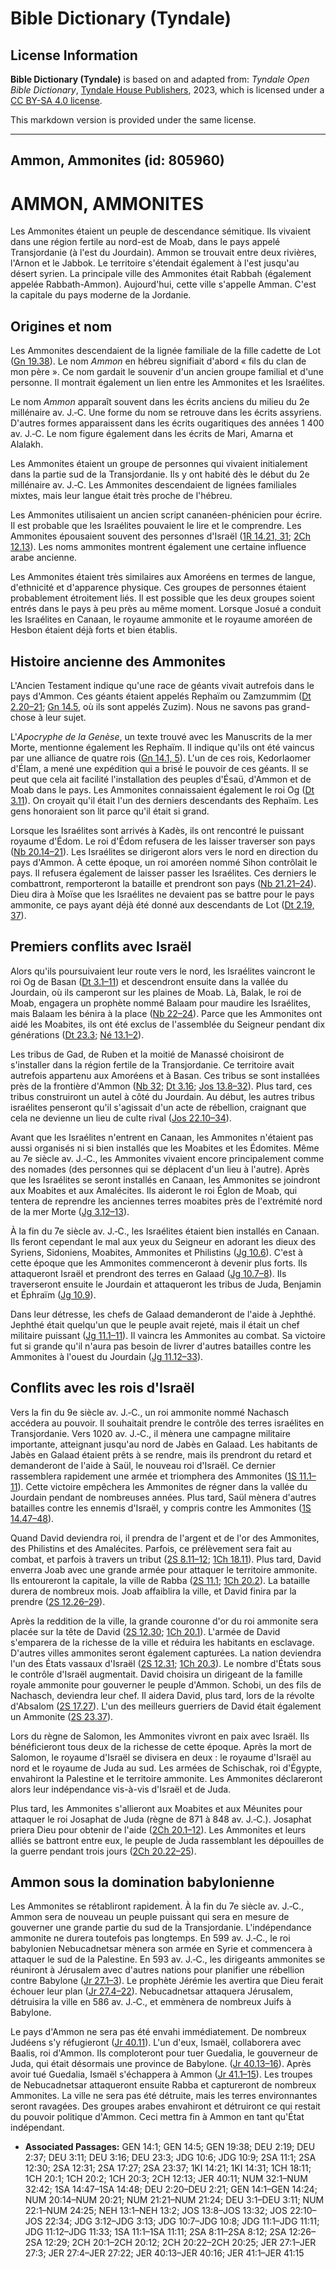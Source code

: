 # Bible Dictionary (Tyndale)

## License Information

**Bible Dictionary (Tyndale)** is based on and adapted from: _Tyndale Open Bible Dictionary_, [Tyndale House Publishers](https://tyndaleopenresources.com/), 2023, which is licensed under a [CC BY-SA 4.0 license](https://creativecommons.org/licenses/by-sa/4.0/legalcode.en).

This markdown version is provided under the same license.



--------------------------------

## Ammon, Ammonites (id: 805960)

AMMON, AMMONITES
================

Les Ammonites étaient un peuple de descendance sémitique. Ils vivaient dans une région fertile au nord\-est de Moab, dans le pays appelé Transjordanie (à l'est du Jourdain). Ammon se trouvait entre deux rivières, l'Arnon et le Jabbok. Le territoire s'étendait également à l'est jusqu'au désert syrien. La principale ville des Ammonites était Rabbah (également appelée Rabbath\-Ammon). Aujourd'hui, cette ville s'appelle Amman. C'est la capitale du pays moderne de la Jordanie.

Origines et nom
---------------

Les Ammonites descendaient de la lignée familiale de la fille cadette de Lot ([Gn 19\.38](https://ref.ly/Gen19:38)). Le nom *Ammon* en hébreu signifiait d'abord « fils du clan de mon père ». Ce nom gardait le souvenir d'un ancien groupe familial et d'une personne. Il montrait également un lien entre les Ammonites et les Israélites.

Le nom *Ammon* apparaît souvent dans les écrits anciens du milieu du 2e millénaire av. J.‑C. Une forme du nom se retrouve dans les écrits assyriens. D'autres formes apparaissent dans les écrits ougaritiques des années 1 400 av. J.‑C. Le nom figure également dans les écrits de Mari, Amarna et Alalakh.

Les Ammonites étaient un groupe de personnes qui vivaient initialement dans la partie sud de la Transjordanie. Ils y ont habité dès le début du 2e millénaire av. J.‑C. Les Ammonites descendaient de lignées familiales mixtes, mais leur langue était très proche de l'hébreu.

Les Ammonites utilisaient un ancien script cananéen\-phénicien pour écrire. Il est probable que les Israélites pouvaient le lire et le comprendre. Les Ammonites épousaient souvent des personnes d'Israël ([1R 14\.21, 31](https://ref.ly/1Kgs14:21); [2Ch 12\.13](https://ref.ly/2Chr12:13)). Les noms ammonites montrent également une certaine influence arabe ancienne.

Les Ammonites étaient très similaires aux Amoréens en termes de langue, d'ethnicité et d'apparence physique. Ces groupes de personnes étaient probablement étroitement liés. Il est possible que les deux groupes soient entrés dans le pays à peu près au même moment. Lorsque Josué a conduit les Israélites en Canaan, le royaume ammonite et le royaume amoréen de Hesbon étaient déjà forts et bien établis.

Histoire ancienne des Ammonites
-------------------------------

L'Ancien Testament indique qu'une race de géants vivait autrefois dans le pays d'Ammon. Ces géants étaient appelés Rephaïm ou Zamzummim ([Dt 2\.20–21](https://ref.ly/Deut2:20-Deut2:21); [Gn 14\.5](https://ref.ly/Gen14:5), où ils sont appelés Zuzim). Nous ne savons pas grand\-chose à leur sujet.

L'*Apocryphe de la Genèse*, un texte trouvé avec les Manuscrits de la mer Morte, mentionne également les Rephaïm. Il indique qu'ils ont été vaincus par une alliance de quatre rois ([Gn 14\.1, 5](https://ref.ly/Gen14:1)). L'un de ces rois, Kedorlaomer d'Élam, a mené une expédition qui a brisé le pouvoir de ces géants. Il se peut que cela ait facilité l'installation des peuples d'Ésaü, d'Ammon et de Moab dans le pays. Les Ammonites connaissaient également le roi Og ([Dt 3\.11](https://ref.ly/Deut3:11)). On croyait qu'il était l'un des derniers descendants des Rephaïm. Les gens honoraient son lit parce qu'il était si grand.

Lorsque les Israélites sont arrivés à Kadès, ils ont rencontré le puissant royaume d'Édom. Le roi d'Édom refusera de les laisser traverser son pays ([Nb 20\.14–21](https://ref.ly/Num20:14-Num20:21)). Les Israélites se dirigeront alors vers le nord en direction du pays d'Ammon. À cette époque, un roi amoréen nommé Sihon contrôlait le pays. Il refusera également de laisser passer les Israélites. Ces derniers le combattront, remporteront la bataille et prendront son pays ([Nb 21\.21–24](https://ref.ly/Num21:21-Num21:24)). Dieu dira à Moïse que les Israélites ne devaient pas se battre pour le pays ammonite, ce pays ayant déjà été donné aux descendants de Lot ([Dt 2\.19, 37](https://ref.ly/Deut2:19)).

Premiers conflits avec Israël
-----------------------------

Alors qu'ils poursuivaient leur route vers le nord, les Israélites vaincront le roi Og de Basan ([Dt 3\.1–11](https://ref.ly/Deut3:1-Deut3:11)) et descendront ensuite dans la vallée du Jourdain, où ils camperont sur les plaines de Moab. Là, Balak, le roi de Moab, engagera un prophète nommé Balaam pour maudire les Israélites, mais Balaam les bénira à la place ([Nb 22–24](https://ref.ly/Num22:1-Num24:25)). Parce que les Ammonites ont aidé les Moabites, ils ont été exclus de l'assemblée du Seigneur pendant dix générations ([Dt 23\.3](https://ref.ly/Deut23:3); [Né 13\.1–2](https://ref.ly/Neh13:1-Neh13:2)).

Les tribus de Gad, de Ruben et la moitié de Manassé choisiront de s'installer dans la région fertile de la Transjordanie. Ce territoire avait autrefois appartenu aux Amoréens et à Basan. Ces tribus se sont installées près de la frontière d'Ammon ([Nb 32](https://ref.ly/Num32:1-Num32:42); [Dt 3\.16](https://ref.ly/Deut3:16); [Jos 13\.8–32](https://ref.ly/Josh13:8-Josh13:32)). Plus tard, ces tribus construiront un autel à côté du Jourdain. Au début, les autres tribus israélites penseront qu'il s'agissait d'un acte de rébellion, craignant que cela ne devienne un lieu de culte rival ([Jos 22\.10–34](https://ref.ly/Josh22:10-Josh22:34)).

Avant que les Israélites n'entrent en Canaan, les Ammonites n'étaient pas aussi organisés ni si bien installés que les Moabites et les Édomites. Même au 7e siècle av. J.‑C., les Ammonites vivaient encore principalement comme des nomades (des personnes qui se déplacent d'un lieu à l'autre). Après que les Israélites se seront installés en Canaan, les Ammonites se joindront aux Moabites et aux Amalécites. Ils aideront le roi Églon de Moab, qui tentera de reprendre les anciennes terres moabites près de l'extrémité nord de la mer Morte ([Jg 3\.12–13](https://ref.ly/Judg3:12-Judg3:13)).

À la fin du 7e siècle av. J.‑C., les Israélites étaient bien installés en Canaan. Ils feront cependant le mal aux yeux du Seigneur en adorant les dieux des Syriens, Sidoniens, Moabites, Ammonites et Philistins ([Jg 10\.6](https://ref.ly/Judg10:6)). C'est à cette époque que les Ammonites commenceront à devenir plus forts. Ils attaqueront Israël et prendront des terres en Galaad ([Jg 10\.7–8](https://ref.ly/Judg10:7-Judg10:8)). Ils traverseront ensuite le Jourdain et attaqueront les tribus de Juda, Benjamin et Éphraïm ([Jg 10\.9](https://ref.ly/Judg10:9)).

Dans leur détresse, les chefs de Galaad demanderont de l'aide à Jephthé. Jephthé était quelqu'un que le peuple avait rejeté, mais il était un chef militaire puissant ([Jg 11\.1–11](https://ref.ly/Judg11:1-Judg11:11)). Il vaincra les Ammonites au combat. Sa victoire fut si grande qu'il n'aura pas besoin de livrer d'autres batailles contre les Ammonites à l'ouest du Jourdain ([Jg 11\.12–33](https://ref.ly/Judg11:12-Judg11:33)).

Conflits avec les rois d'Israël
-------------------------------

Vers la fin du 9e siècle av. J.‑C., un roi ammonite nommé Nachasch accédera au pouvoir. Il souhaitait prendre le contrôle des terres israélites en Transjordanie. Vers 1020 av. J.‑C., il mènera une campagne militaire importante, atteignant jusqu'au nord de Jabès en Galaad. Les habitants de Jabès en Galaad étaient prêts à se rendre, mais ils prendront du retard et demanderont de l'aide à Saül, le nouveau roi d'Israël. Ce dernier rassemblera rapidement une armée et triomphera des Ammonites ([1S 11\.1–11](https://ref.ly/1Sam11:1-1Sam11:11)). Cette victoire empêchera les Ammonites de régner dans la vallée du Jourdain pendant de nombreuses années. Plus tard, Saül mènera d'autres batailles contre les ennemis d'Israël, y compris contre les Ammonites ([1S 14\.47–48](https://ref.ly/1Sam14:47-1Sam14:48)).

Quand David deviendra roi, il prendra de l'argent et de l'or des Ammonites, des Philistins et des Amalécites. Parfois, ce prélèvement sera fait au combat, et parfois à travers un tribut ([2S 8\.11–12](https://ref.ly/2Sam8:11-2Sam8:12); [1Ch 18\.11](https://ref.ly/1Chr18:11)). Plus tard, David enverra Joab avec une grande armée pour attaquer le territoire ammonite. Ils entoureront la capitale, la ville de Rabba ([2S 11\.1](https://ref.ly/2Sam11:1); [1Ch 20\.2](https://ref.ly/1Chr20:2)). La bataille durera de nombreux mois. Joab affaiblira la ville, et David finira par la prendre ([2S 12\.26–29](https://ref.ly/2Sam12:26-2Sam12:29)).

Après la reddition de la ville, la grande couronne d'or du roi ammonite sera placée sur la tête de David ([2S 12\.30](https://ref.ly/2Sam12:30); [1Ch 20\.1](https://ref.ly/1Chr20:1)). L'armée de David s'emparera de la richesse de la ville et réduira les habitants en esclavage. D'autres villes ammonites seront également capturées. La nation deviendra l'un des États vassaux d'Israël ([2S 12\.31](https://ref.ly/2Sam12:31); [1Ch 20\.3](https://ref.ly/1Chr20:3)). Le nombre d'États sous le contrôle d'Israël augmentait. David choisira un dirigeant de la famille royale ammonite pour gouverner le peuple d'Ammon. Schobi, un des fils de Nachasch, deviendra leur chef. Il aidera David, plus tard, lors de la révolte d'Absalom ([2S 17\.27](https://ref.ly/2Sam17:27)). L'un des meilleurs guerriers de David était également un Ammonite ([2S 23\.37](https://ref.ly/2Sam23:37)).

Lors du règne de Salomon, les Ammonites vivront en paix avec Israël. Ils bénéficieront tous deux de la richesse de cette époque. Après la mort de Salomon, le royaume d'Israël se divisera en deux : le royaume d'Israël au nord et le royaume de Juda au sud. Les armées de Schischak, roi d'Égypte, envahiront la Palestine et le territoire ammonite. Les Ammonites déclareront alors leur indépendance vis\-à\-vis d'Israël et de Juda.

Plus tard, les Ammonites s'allieront aux Moabites et aux Méunites pour attaquer le roi Josaphat de Juda (règne de 871 à 848 av. J.‑C.). Josaphat priera Dieu pour obtenir de l'aide ([2Ch 20\.1–12](https://ref.ly/2Chr20:1-2Chr20:12)). Les Ammonites et leurs alliés se battront entre eux, le peuple de Juda rassemblant les dépouilles de la guerre pendant trois jours ([2Ch 20\.22–25](https://ref.ly/2Chr20:22-2Chr20:25)).

Ammon sous la domination babylonienne
-------------------------------------

Les Ammonites se rétabliront rapidement. À la fin du 7e siècle av. J.‑C., Ammon sera de nouveau un peuple puissant qui sera en mesure de gouverner une grande partie du sud de la Transjordanie. L'indépendance ammonite ne durera toutefois pas longtemps. En 599 av. J.‑C., le roi babylonien Nebucadnetsar mènera son armée en Syrie et commencera à attaquer le sud de la Palestine. En 593 av. J.‑C., les dirigeants ammonites se réuniront à Jérusalem avec d'autres nations pour planifier une rébellion contre Babylone ([Jr 27\.1–3](https://ref.ly/Jer27:1-Jer27:3)). Le prophète Jérémie les avertira que Dieu ferait échouer leur plan ([Jr 27\.4–22](https://ref.ly/Jer27:4-Jer27:22)). Nebucadnetsar attaquera Jérusalem, détruisira la ville en 586 av. J.‑C., et emmènera de nombreux Juifs à Babylone.

Le pays d'Ammon ne sera pas été envahi immédiatement. De nombreux Judéens s'y réfugieront ([Jr 40\.11](https://ref.ly/Jer40:11)). L'un d'eux, Ismaël, collaborera avec Baalis, roi d'Ammon. Ils comploteront pour tuer Guedalia, le gouverneur de Juda, qui était désormais une province de Babylone. ([Jr 40\.13–16](https://ref.ly/Jer40:13-Jer40:16)). Après avoir tué Guedalia, Ismaël s'échappera à Ammon ([Jr 41\.1–15](https://ref.ly/Jer41:1-Jer41:15)). Les troupes de Nebucadnetsar attaqueront ensuite Rabba et captureront de nombreux Ammonites. La ville ne sera pas été détruite, mais les terres environnantes seront ravagées. Des groupes arabes envahiront et détruiront ce qui restait du pouvoir politique d'Ammon. Ceci mettra fin à Ammon en tant qu'État indépendant.

* **Associated Passages:** GEN 14:1; GEN 14:5; GEN 19:38; DEU 2:19; DEU 2:37; DEU 3:11; DEU 3:16; DEU 23:3; JDG 10:6; JDG 10:9; 2SA 11:1; 2SA 12:30; 2SA 12:31; 2SA 17:27; 2SA 23:37; 1KI 14:21; 1KI 14:31; 1CH 18:11; 1CH 20:1; 1CH 20:2; 1CH 20:3; 2CH 12:13; JER 40:11; NUM 32:1–NUM 32:42; 1SA 14:47–1SA 14:48; DEU 2:20–DEU 2:21; GEN 14:1–GEN 14:24; NUM 20:14–NUM 20:21; NUM 21:21–NUM 21:24; DEU 3:1–DEU 3:11; NUM 22:1–NUM 24:25; NEH 13:1–NEH 13:2; JOS 13:8–JOS 13:32; JOS 22:10–JOS 22:34; JDG 3:12–JDG 3:13; JDG 10:7–JDG 10:8; JDG 11:1–JDG 11:11; JDG 11:12–JDG 11:33; 1SA 11:1–1SA 11:11; 2SA 8:11–2SA 8:12; 2SA 12:26–2SA 12:29; 2CH 20:1–2CH 20:12; 2CH 20:22–2CH 20:25; JER 27:1–JER 27:3; JER 27:4–JER 27:22; JER 40:13–JER 40:16; JER 41:1–JER 41:15

